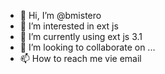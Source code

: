 - 👋 Hi, I’m @bmistero
- 👀 I’m interested in ext js 
- 🌱 I’m currently using ext js 3.1
- 💞️ I’m looking to collaborate on ...
- 📫 How to reach me vie email

<!---
bmistero/bmistero is a ✨ special ✨ repository because its `README.md` (this file) appears on your GitHub profile.
You can click the Preview link to take a look at your changes.
--->
